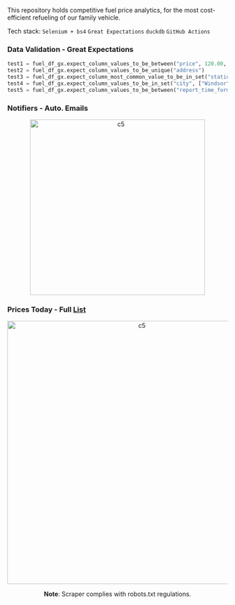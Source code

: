 This repository holds competitive fuel price analytics, for the most cost-efficient refueling of our family vehicle. <br>

Tech stack: ```Selenium + bs4``` ```Great Expectations``` ```duckdb```  ```GitHub Actions```<br>

### Data Validation - Great Expectations
```Python
test1 = fuel_df_gx.expect_column_values_to_be_between("price", 120.00, 200.00)
test2 = fuel_df_gx.expect_column_values_to_be_unique("address")
test3 = fuel_df_gx.expect_column_most_common_value_to_be_in_set("station", ["Petro-Canada", "Esso"], ties_okay = True)
test4 = fuel_df_gx.expect_column_values_to_be_in_set("city", ["Windsor", "Leamington", "Tecumseh", "Kingsville", "LaSalle", "Tilbury", "Essex", "Maidstone", "Amherstburg", "Belle River"])
test5 = fuel_df_gx.expect_column_values_to_be_between("report_time_formatted", min_value = datetime.now() - timedelta(hours = 36), max_value = None) 
 ```

### Notifiers - Auto. Emails
<p align="center">
  <img width="400" alt="c5" src="https://github.com/user-attachments/assets/450eccf3-adf8-4dc2-8251-8435a6344e0b"><br>
</p>

### Prices Today - Full [List](https://github.com/shithi30/Gas_Price_QA_CICD_GreatExpectations/blob/main/Today's%20Fuel%20Prices.csv)
<p align="center">
  <img width="600" alt="c5" src="https://github.com/user-attachments/assets/65aa22b2-13d1-45ab-8efc-db077884b062"><br>
</p>

<p align="center">
  <strong>Note</strong>: Scraper complies with robots.txt regulations.
</p>


